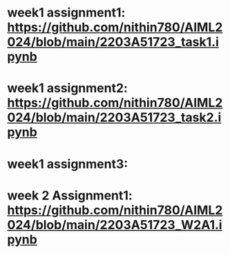 # week1 assignment1: https://github.com/nithin780/AIML2024/blob/main/2203A51723_task1.ipynb
# week1 assignment2: https://github.com/nithin780/AIML2024/blob/main/2203A51723_task2.ipynb
# week1 assignment3:
# week 2 Assignment1: https://github.com/nithin780/AIML2024/blob/main/2203A51723_W2A1.ipynb
